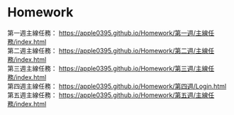 # Homework

第一週主線任務： https://apple0395.github.io/Homework/第一週/主線任務/index.html <br/>
第二週主線任務： https://apple0395.github.io/Homework/第二週/主線任務/index.html <br/>
第三週主線任務： https://apple0395.github.io/Homework/第三週/主線任務/index.html <br/>
第四週主線任務： https://apple0395.github.io/Homework/第四週/Login.html <br/>
第五週主線任務： https://apple0395.github.io/Homework/第五週/主線任務/index.html
